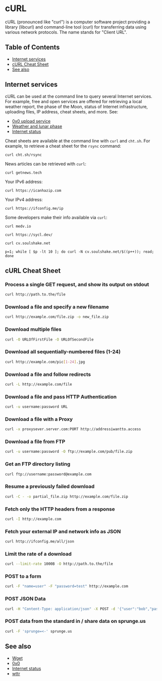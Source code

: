 # cURL

cURL (pronounced like "curl") is a computer software project providing a library (libcurl) and command-line tool (curl) for transferring data using various network protocols. The name stands for "Client URL".

## Table of Contents

- [Internet services](#internet-services)
- [cURL Cheat Sheet](#curl-cheat-sheet)
- [See also](#see-also)

## Internet services

cURL can be used at the command line to query several Internet services.
For example, free and open services are offered for retrieving a local weather
report, the phase of the Moon, status of Internet infrastructure, uploading
files, IP address, cheat sheets, and more. See:

- [0x0 upload service](0x0.st.md)
- [Weather and lunar phase](wttr.in.md)
- [Internet status](status.plaintext.sh.md)

Cheat sheets are available at the command line with `curl` and `cht.sh`.
For example, to retrieve a cheat sheet for the `rsync` command:

```shell
curl cht.sh/rsync
```

News articles can be retrieved with `curl`:

```shell
curl getnews.tech
```

Your IPv6 address:
```shell
curl https://icanhazip.com
```

Your IPv4 address:
```shell
curl https://ifconfig.me/ip
```

Some developers make their info available via `curl`:

```shell
curl medv.io
```
```shell
curl https://sycl.dev/
```
```shell
curl cv.soulshake.net
```
```shell
p=1; while [ $p -lt 10 ]; do curl -N cv.soulshake.net/$((p++)); read; done
```

## cURL Cheat Sheet

### Process a single GET request, and show its output on stdout

```bash
curl http://path.to.the/file
```

### Download a file and specify a new filename

```bash
curl http://example.com/file.zip -o new_file.zip
```

### Download multiple files

```bash
curl -O URLOfFirstFile -O URLOfSecondFile
```

### Download all sequentially-numbered files (1-24)

```bash
curl http://example.com/pic[1-24].jpg
```

### Download a file and follow redirects

```bash
curl -L http://example.com/file
```

### Download a file and pass HTTP Authentication

```bash
curl -u username:password URL
```

### Download a file with a Proxy

```bash
curl -x proxysever.server.com:PORT http://addressiwantto.access
```

### Download a file from FTP

```bash
curl -u username:password -O ftp://example.com/pub/file.zip
```

### Get an FTP directory listing

```bash
curl ftp://username:password@example.com
```

### Resume a previously failed download

```bash
curl -C - -o partial_file.zip http://example.com/file.zip
```

### Fetch only the HTTP headers from a response

```bash
curl -I http://example.com
```

### Fetch your external IP and network info as JSON

```bash
curl http://ifconfig.me/all/json
```

### Limit the rate of a download

```bash
curl --limit-rate 1000B -O http://path.to.the/file
```

### POST to a form

```bash
curl -F "name=user" -F "password=test" http://example.com
```

### POST JSON Data

```bash
curl -H "Content-Type: application/json" -X POST -d '{"user":"bob","pass":"123"}' http://example.com
```

### POST data from the standard in / share data on sprunge.us

```bash
curl -F 'sprunge=<-' sprunge.us
```

## See also

- [Wget](wget.md)
- [0x0](0x0.st.md)
- [Internet status](status.plaintext.sh.md)
- [wttr](wttr.in.md)
